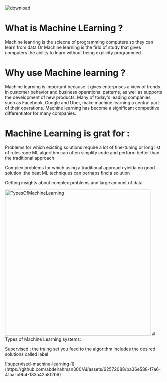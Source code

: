 ![download](https://github.com/abdelrahman300/AI/assets/62572088/eb5ef5ea-99a0-436a-98d6-71c14dd028b2)
# What is Machine LEarning ?
Machine leanring is the sciecne of programming computers so they can learn from data Or Machine learning is  the firld of study that gives computers the ability to learn without being explicity programmed 
# Why use Machine learning ?
 Machine learning is important because it gives enterprises a view of trends in customer behavior and business operational patterns, as well as supports the development of new products. Many of today's leading companies, such as Facebook, Google and Uber, make machine learning a central part of their operations. Machine learning has become a significant competitive differentiator for many companies.
# Machine Learning is grat for :
 <p>Problems for which exicting solutions require a lot of fine-tuning or long list of rules :one ML algorithm can often simplify code and perform better than the traditional approach</p>
 <p>Complex problems for which using a traditional approach yielda no good solution :the beat ML techniques can perhaps find a solution </p>
 <p>Getting insights about complex problems and large amount of data</p>
<img width="467" alt="TypesOfMachineLearning" src="https://github.com/abdelrahman300/AI/assets/62572088/5b6cdf09-4afd-41b5-9b2d-88613c1d02aa">
# Types of Machine Learning systems:
 <p>Supervised : the traing set you feed to the algorithm includes the desired solutions called label </p>
 ![supervised-machine-learning-1](https://github.com/abdelrahman300/AI/assets/62572088/ba36e588-f7a6-41aa-b9b4-183a42a8f2b9)
 
